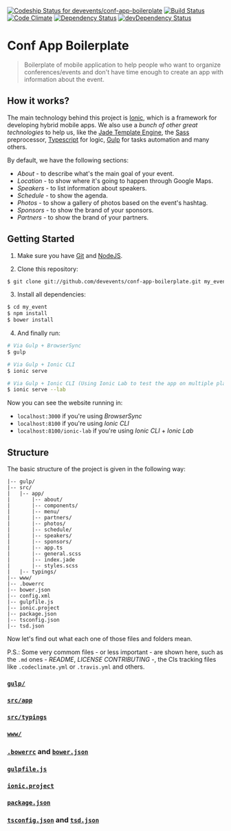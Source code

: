 [![Codeship Status for devevents/conf-app-boilerplate](https://codeship.com/projects/fd7e1b10-0a37-0133-3a25-5ae6dce7dd45/status?branch=master)](https://codeship.com/projects/90677)
[![Build Status](https://travis-ci.org/devevents/conf-app-boilerplate.svg?branch=master)](https://travis-ci.org/devevents/conf-app-boilerplate)
[![Code Climate](https://codeclimate.com/github/devevents/conf-app-boilerplate/badges/gpa.svg)](https://codeclimate.com/github/devevents/conf-app-boilerplate)
[![Dependency Status](https://david-dm.org/devevents/conf-app-boilerplate.png)](https://david-dm.org/devevents/conf-app-boilerplate)
[![devDependency Status](https://david-dm.org/devevents/conf-app-boilerplate/dev-status.svg)](https://david-dm.org/devevents/conf-app-boilerplate#info=devDependencies)

# Conf App Boilerplate

> Boilerplate of mobile application to help people who want to organize conferences/events and don't have time enough
to create an app with information about the event.

## How it works?

The main technology behind this project is [Ionic](http://ionicframework.com/), which is a framework for developing hybrid mobile apps. We also use a *bunch of other great technologies* to help us, like the [Jade Template Engine](http://jade-lang.com/), the [Sass](http://sass-lang.com/) preprocessor, [Typescript](http://www.typescriptlang.org/) for logic, [Gulp](http://gulpjs.com/) for tasks automation and many others.

By default, we have the following sections:

- *About* - to describe what's the main goal of your event.
- *Location* - to show where it's going to happen through Google Maps.
- *Speakers* - to list information about speakers.
- *Schedule* - to show the agenda.
- *Photos* - to show a gallery of photos based on the event's hashtag.
- *Sponsors* - to show the brand of your sponsors.
- *Partners* - to show the brand of your partners.

## Getting Started

1. Make sure you have [Git](http://git-scm.com/downloads) and [NodeJS](http://nodejs.org/download/).

2. Clone this repository:

  ```sh
  $ git clone git://github.com/devevents/conf-app-boilerplate.git my_event
  ```

3. Install all dependencies:

  ```sh
  $ cd my_event
  $ npm install
  $ bower install
  ```

4. And finally run:

  ```sh
  # Via Gulp + BrowserSync
  $ gulp

  # Via Gulp + Ionic CLI
  $ ionic serve

  # Via Gulp + Ionic CLI (Using Ionic Lab to test the app on multiple platforms
  $ ionic serve --lab
  ```

Now you can see the website running in:

- `localhost:3000` if you're using *BrowserSync*
- `localhost:8100` if you're using *Ionic CLI*
- `localhost:8100/ionic-lab` if you're using *Ionic CLI* + *Ionic Lab*

## Structure

The basic structure of the project is given in the following way:

```
|-- gulp/
|-- src/
|   |-- app/
|       |-- about/
|       |-- components/
|       |-- menu/
|       |-- partners/
|       |-- photos/
|       |-- schedule/
|       |-- speakers/
|       |-- sponsors/
|       |-- app.ts
|       |-- general.scss
|       |-- index.jade
|       |-- styles.scss
|   |-- typings/
|-- www/
|-- .bowerrc
|-- bower.json
|-- config.xml
|-- gulpfile.js
|-- ionic.project
|-- package.json
|-- tsconfig.json
|-- tsd.json
```

Now let's find out what each one of those files and folders mean.

P.S.: Some very commom files - or less important - are shown here, such as the `.md` ones - *README*, *LICENSE* *CONTRIBUTING* -, the CIs tracking files like `.codeclimate.yml` or `.travis.yml` and others.

### [`gulp/`](/gulp)

### [`src/app`](/gulp)

### [`src/typings`](/gulp)

### [`www/`](/gulp)

### [`.bowerrc`](.bowerrc) and [`bower.json`](bower.json)

### [`gulpfile.js`](gulpfile.js)

### [`ionic.project`](ionic.project)

### [`package.json`](package.json)

### [`tsconfig.json`](tsconfig.json) and [`tsd.json`](tsd.json)
